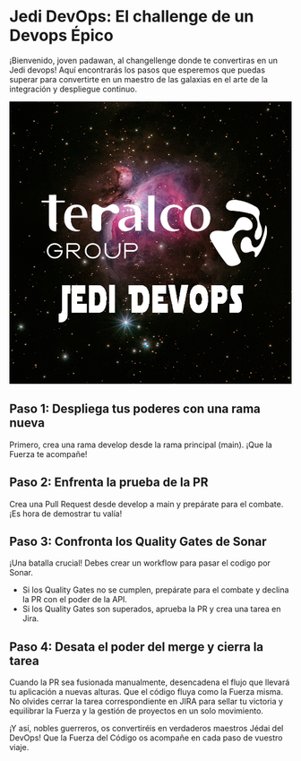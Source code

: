 # Jedi DevOps: El challenge de un Devops Épico

¡Bienvenido, joven padawan, al changellenge donde te convertiras en un Jedi devops! Aquí encontrarás los pasos que esperemos que puedas superar para convertirte en un maestro de las galaxias en el arte de la integración y despliegue continuo.

![Astronauta teralco](images/espacio1.png)

## Paso 1: Despliega tus poderes con una rama nueva

Primero, crea una rama develop desde la rama principal (main). ¡Que la Fuerza te acompañe!

## Paso 2: Enfrenta la prueba de la PR

Crea una Pull Request desde develop a main y prepárate para el combate. ¡Es hora de demostrar tu valía!

## Paso 3: Confronta los Quality Gates de Sonar

¡Una batalla crucial! Debes crear un workflow para pasar el codigo por Sonar.

- Si los Quality Gates no se cumplen, prepárate para el combate y declina la PR con el poder de la API.
- Si los Quality Gates son superados, aprueba la PR y crea una tarea en Jira.

## Paso 4: Desata el poder del merge y cierra la tarea

Cuando la PR sea fusionada manualmente, desencadena el flujo que llevará tu aplicación a nuevas alturas. Que el código fluya como la Fuerza misma. No olvides cerrar la tarea correspondiente en JIRA para sellar tu victoria y equilibrar la Fuerza y la gestión de proyectos en un solo movimiento.

¡Y así, nobles guerreros, os convertiréis en verdaderos maestros Jédai del DevOps! Que la Fuerza del Código os acompañe en cada paso de vuestro viaje.


